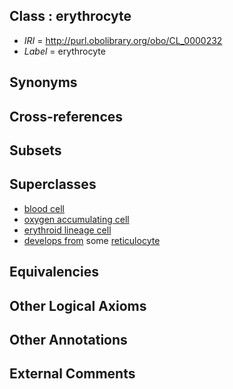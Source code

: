 
## Class : erythrocyte

 * *IRI* = http://purl.obolibrary.org/obo/CL_0000232
 * *Label* = erythrocyte

## Synonyms


## Cross-references


## Subsets


## Superclasses

 * [blood cell](../../CL/81/CL_0000081.md)
 * [oxygen accumulating cell](../../CL/29/CL_0000329.md)
 * [erythroid lineage cell](../../CL/64/CL_0000764.md)
 * [develops from](../../RO/02/RO_0002202.md) some [reticulocyte](../../CL/58/CL_0000558.md)

## Equivalencies


## Other Logical Axioms


## Other Annotations


## External Comments

